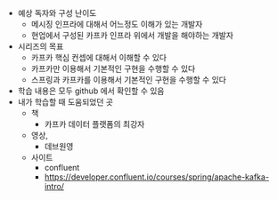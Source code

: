 - 예상 독자와 구성 난이도
  - 메시징 인프라에 대해서 어느정도 이해가 있는 개발자
  - 현업에서 구성된 카프카 인프라 위에서 개발을 해야하는 개발자
- 시리즈의 목표
  - 카프카 핵심 컨셉에 대해서 이해할 수 있다
  - 카프카만 이용해서 기본적인 구현을 수행할 수 있다
  - 스프링과 카프카를 이용해서 기본적인 구현을 수행할 수 있다
- 학습 내용은 모두 github 에서 확인할 수 있음
- 내가 학습할 때 도움되었던 곳
  - 책
    - 카프카 데이터 플랫폼의 최강자
  - 영상,
    - 데브원영
  - 사이트
    - confluent
    - https://developer.confluent.io/courses/spring/apache-kafka-intro/

